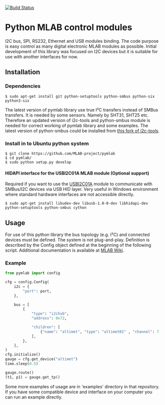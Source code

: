 [![Build Status](https://travis-ci.org/MLAB-project/pymlab.svg?branch=dev)](https://travis-ci.org/MLAB-project/pymlab)

Python MLAB control modules
================

I2C bus, SPI, RS232, Ethernet and USB modules binding. The code purpose is easy control as many digital electronic MLAB modules as possible. Initial development of this library was focused on I2C devices but it is suitable for use with another interfaces for now.

Installation
------------

### Dependencies

    $ sudo apt-get install git python-setuptools python-smbus python-six python3-six 

The latest version of pymlab library use true I²C transfers instead of SMBus transfers. It is needed by some sensors. Namely by SHT31, SHT25 etc.  Therefore an updated version of i2c-tools and python-smbus module is needed for correct working of pymlab library and some examples.
The latest version of python-smbus could be installed from [this fork of i2c-tools](https://github.com/MLAB-project/i2c-tools).

### Install in to Ubuntu python system

    $ git clone https://github.com/MLAB-project/pymlab
    $ cd pymlab/
    $ sudo python setup.py develop

#### HIDAPI interface for the USBI2C01A  MLAB module (Optional support)

Required if you want to use the [USBI2C01A](http://wiki.mlab.cz/doku.php?id=en:usbi2c) module to communicate with SMBus/I2C devices via USB HID layer. Very useful in Windows environment where standard hardware interfaces are not accessible directly.

    $ sudo apt-get install libudev-dev libusb-1.0-0-dev libhidapi-dev python-setuptools python-smbus cython


Usage
-----

For use of this python library the bus topology (e.g. I²C) and connected devices must be defined. The system is not plug-and-play. Definition is described by the Config object defined at the beginning of the following script. Additional documentation is available at [MLAB Wiki](http://wiki.mlab.cz/doku.php?id=en:pymlab).

### Example

```python
from pymlab import config

cfg = config.Config(
    i2c = {
        "port": port,
    },

    bus = [
        {
            "type": "i2chub",
            "address": 0x72,

            "children": [
                {"name": "altimet", "type": "altimet01" , "channel": 7, },   
            ],
        },
    ],
)
cfg.initialize()
gauge = cfg.get_device("altimet")
time.sleep(0.5)

gauge.route()
(t1, p1) = gauge.get_tp()

```

Some more examples of usage are in 'examples' directory in that repository. If you have some compatible device and interface on your computer you can run an example directly.
